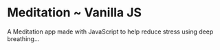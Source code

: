 # Meditation ~ Vanilla JS
A Meditation app made with JavaScript to help reduce stress using deep breathing...